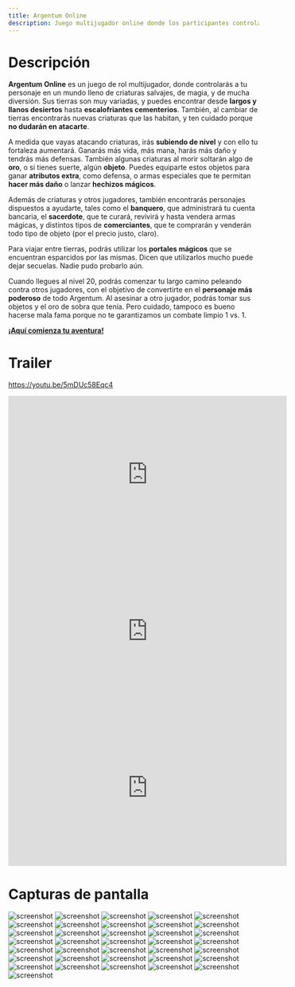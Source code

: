 ```yaml
---
title: Argentum Online
description: Juego multijugador online donde los participantes controlan un personaje de rol en un mundo fantástico de magia y lleno de criaturas salvajes.
---
```


<!-- ##################################################################### -->

# Descripción <a name="juego"></a>

**Argentum Online** es un juego de rol multijugador, donde controlarás a tu personaje en un mundo lleno de criaturas salvajes, de magia, y de mucha diversión. Sus tierras son muy variadas, y puedes encontrar desde **largos y llanos desiertos** hasta **escalofriantes cementerios**. También, al cambiar de tierras encontrarás nuevas criaturas que las habitan, y ten cuidado porque **no dudarán en atacarte**.

A medida que vayas atacando criaturas, irás **subiendo de nivel** y con ello tu fortaleza aumentará. Ganarás más vida, más mana, harás más daño y tendrás más defensas. También algunas criaturas al morir soltarán algo de **oro**, o si tienes suerte, algún **objeto**. Puedes equiparte estos objetos para ganar **atributos extra**, como defensa, o armas especiales que te permitan **hacer más daño** o lanzar **hechizos mágicos**.

Además de criaturas y otros jugadores, también encontrarás personajes dispuestos a ayudarte, tales como el **banquero**, que administrará tu cuenta bancaria, el **sacerdote**, que te curará, revivirá y hasta vendera armas mágicas, y distintos tipos de **comerciantes**, que te comprarán y venderán todo tipo de objeto (por el precio justo, claro).

Para viajar entre tierras, podrás utilizar los **portales mágicos** que se encuentran esparcidos por las mismas. Dicen que utilizarlos mucho puede dejar secuelas. Nadie pudo probarlo aún.

Cuando llegues al nivel 20, podrás comenzar tu largo camino peleando contra otros jugadores, con el objetivo de convertirte en el **personaje más poderoso** de todo Argentum. Al asesinar a otro jugador, podrás tomar sus objetos y el oro de sobra que tenía. Pero cuidado, tampoco es bueno hacerse mala fama porque no te garantizamos un combate limpio 1 vs. 1.

[**¡Aquí comienza tu aventura!**](play.html)

<!-- ##################################################################### -->

# Trailer <a name="tailer"></a>

https://youtu.be/5mDUc58Eqc4

<iframe width="560" height="315" src="https://youtu.be/5mDUc58Eqc4" frameborder="0" allow="autoplay; encrypted-media" allowfullscreen></iframe>

<iframe width="560" height="315" src="https://youtu.be/embed/5mDUc58Eqc4" frameborder="0" allow="autoplay; encrypted-media" allowfullscreen></iframe>

<iframe src="https://www.youtube.com/embed/5mDUc58Eqc4" 
    width="560" 
    height="315"
    frameborder="0" 
    allowfullscreen>
</iframe>

<!-- ##################################################################### -->

# Capturas de pantalla <a name="capturas"></a>

![screenshot](assets/screenshots/0.png)
![screenshot](assets/screenshots/1.png)
![screenshot](assets/screenshots/2.png)
![screenshot](assets/screenshots/3.png)
![screenshot](assets/screenshots/4.png)
![screenshot](assets/screenshots/5.png)
![screenshot](assets/screenshots/6.png)
![screenshot](assets/screenshots/7.png)
![screenshot](assets/screenshots/8.png)
![screenshot](assets/screenshots/9.png)
![screenshot](assets/screenshots/10.png)
![screenshot](assets/screenshots/11.png)
![screenshot](assets/screenshots/12.png)
![screenshot](assets/screenshots/13.png)
![screenshot](assets/screenshots/14.png)
![screenshot](assets/screenshots/15.png)
![screenshot](assets/screenshots/16.png)
![screenshot](assets/screenshots/17.png)
![screenshot](assets/screenshots/18.png)
![screenshot](assets/screenshots/19.png)
![screenshot](assets/screenshots/20.png)
![screenshot](assets/screenshots/21.png)
![screenshot](assets/screenshots/22.png)
![screenshot](assets/screenshots/23.png)
![screenshot](assets/screenshots/24.png)
![screenshot](assets/screenshots/25.png)
![screenshot](assets/screenshots/26.png)
![screenshot](assets/screenshots/27.png)
![screenshot](assets/screenshots/28.png)
![screenshot](assets/screenshots/29.png)
![screenshot](assets/screenshots/30.png)
![screenshot](assets/screenshots/31.png)
![screenshot](assets/screenshots/32.png)
![screenshot](assets/screenshots/33.png)
![screenshot](assets/screenshots/34.png)
![screenshot](assets/screenshots/35.png)

<!-- ##################################################################### -->
